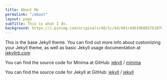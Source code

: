 ```yaml
---
title: About Me
permalink: "/about"
layout: page
subTitle: This is what I do.
background: https://i.pinimg.com/originals/40/1c/4d/401c4db1968857b107036738fa740683.jpg
---
```


This is the base Jekyll theme. You can find out more info about customizing your Jekyll theme, as well as basic Jekyll usage documentation at [jekyllrb.com](https://jekyllrb.com/)

You can find the source code for Minima at GitHub:
[jekyll][jekyll-organization] /
[minima](https://github.com/jekyll/minima)

You can find the source code for Jekyll at GitHub:
[jekyll][jekyll-organization] /
[jekyll](https://github.com/jekyll/jekyll)


[jekyll-organization]: https://github.com/jekyll
